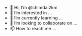 - 👋 Hi, I’m @chimdai2km
- 👀 I’m interested in ...
- 🌱 I’m currently learning ...
- 💞️ I’m looking to collaborate on ...
- 📫 How to reach me ...

<!---
chimdai2km/chimdai2km is a ✨ special ✨ repository because its `README.md` (this file) appears on your GitHub profile.
You can click the Preview link to take a look at your changes.
--->
